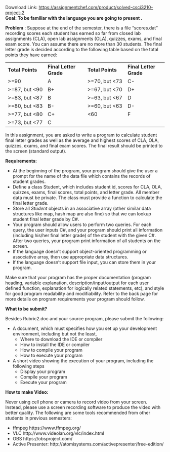 Download Link: https://assignmentchef.com/product/solved-csci3210-project-2
<br>
<strong>Goal:</strong><strong> To be familiar with the language you are going to present . </strong>

<strong>Problem</strong> : Suppose at the end of the semester, there is a file “scores.dat” recording scores each student has earned so far from closed lab assignments (CLA), open lab assignments (OLA), quizzes, exams, and final exam score. You can assume there are no more than 30 students. The final letter grade is decided according to the following table based on the total points they have earned:

<table width="619">

 <tbody>

  <tr>

   <td width="152"><strong>Total Points</strong></td>

   <td width="153"><strong>Final Letter Grade</strong></td>

   <td width="153"><strong>Total Points</strong></td>

   <td width="152"><strong>Final Letter Grade</strong></td>

  </tr>

  <tr>

   <td width="152">&gt;=90</td>

   <td width="153">A</td>

   <td width="153">&gt;=70, but &lt;73</td>

   <td width="152">C-</td>

  </tr>

  <tr>

   <td width="152">&gt;=87, but &lt;90</td>

   <td width="153">B+</td>

   <td width="153">&gt;=67, but &lt;70</td>

   <td width="152">D+</td>

  </tr>

  <tr>

   <td width="152">&gt;=83, but &lt;87</td>

   <td width="153">B</td>

   <td width="153">&gt;=63, but &lt;67</td>

   <td width="152">D</td>

  </tr>

  <tr>

   <td width="152">&gt;=80, but &lt;83</td>

   <td width="153">B-</td>

   <td width="153">&gt;=60, but &lt;63</td>

   <td width="152">D-</td>

  </tr>

  <tr>

   <td width="152">&gt;=77, but &lt;80</td>

   <td width="153">C+</td>

   <td width="153">&lt;60</td>

   <td width="152">F</td>

  </tr>

  <tr>

   <td width="152">&gt;=73, but &lt;77</td>

   <td width="153">C</td>

   <td width="153"> </td>

   <td width="152"> </td>

  </tr>

 </tbody>

</table>

In this assignment, you are asked to write a program to calculate student final letter grades as well as the average and highest scores of CLA, OLA, quizzes, exams, and final exam scores. The final result should be printed to the screen (standard output).

<strong>Requirements:</strong>

<ul>

 <li>At the beginning of the program, your program should give the user a prompt for the name of the data file which contains the records of student grades.</li>

 <li>Define a class Student, which includes student id, scores for CLA, OLA, quizzes, exams, final scores, total points, and letter grade. All member data must be private. The class must provide a function to calculate the final letter grade.</li>

 <li>Store all <em>Student</em> objects in an associative array (other similar data structures like map, hash map are also fine) so that we can lookup student final letter grade by C#.</li>

 <li>Your program should allow users to perform two queries. For each query, the user inputs C#, and your program should print all information (including his/her final letter grade) of the student with the given C#. After two queries, your program print information of all students on the screen.</li>

 <li>If the language doesn’t support object-oriented programming or associative array, then use appropriate data structures.</li>

 <li>If the language doesn’t support file input, you can store them in your program.</li>

</ul>




Make sure that your program has the proper documentation (program heading, variable explanation, description/input/output for each user defined function, explanation for logically related statements, etc), and style for good program readability and modifiability. Refer to the back page for more details on program requirements your program should follow.




<strong>What to be submit?</strong>

Besides Rubric2.doc and your source program, please submit the following:

<ul>

 <li>A document, which must specifies how you set up your development environment, including but not the least,

  <ul>

   <li>Where to download the IDE or compiler</li>

   <li>How to install the IDE or compiler</li>

   <li>How to compile your program</li>

   <li>How to execute your program</li>

  </ul></li>

 <li>A short video showing the execution of your program, including the following steps

  <ul>

   <li>Display your program</li>

   <li>Compile your program</li>

   <li>Execute your program</li>

  </ul></li>

</ul>




<strong>How to make Video:</strong>

Never using cell phone or camera to record video from your screen. Instead, please use a screen recording software to produce the video with better quality. The following are some tools recommended from other students in previous semesters:

<ul>

 <li>ffmpeg https://www.ffmpeg.org/</li>

 <li>VLC http://www.videolan.org/vlc/index.html</li>

 <li>OBS https://obsproject.com/</li>

 <li>Active Presenter: http://atomisystems.com/activepresenter/free-edition/</li>

</ul>






